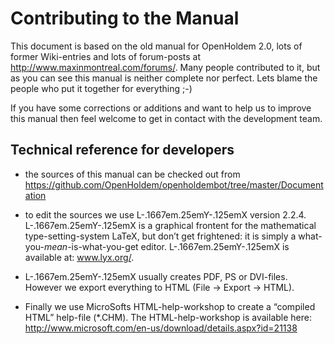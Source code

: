# Contributing to the Manual

This document is based on the old manual for OpenHoldem 2.0, lots of
former Wiki-entries and lots of forum-posts at
<http://www.maxinmontreal.com/forums/>. Many people contributed to it,
but as you can see this manual is neither complete nor perfect. Lets
blame the people who put it together for everything ;-)

If you have some corrections or additions and want to help us to improve
this manual then feel welcome to get in contact with the development
team.

## Technical reference for developers

- the sources of this manual can be checked out from
  <https://github.com/OpenHoldem/openholdembot/tree/master/Documentation>

- to edit the sources we use L-.1667em.25emY-.125emX version 2.2.4.
  L-.1667em.25emY-.125emX is a graphical frontent for the mathematical
  type-setting-system LaTeX, but don’t get frightened: it is simply a
  what-you-*mean*-is-what-you-get editor. L-.1667em.25emY-.125emX is
  available at: <a href="www.lyx.org/" class="uri">www.lyx.org/</a>.

- L-.1667em.25emY-.125emX usually creates PDF, PS or DVI-files. However
  we export everything to HTML (File -\> Export -\> HTML).

- Finally we use MicroSofts HTML-help-workshop to create a “compiled
  HTML” help-file (\*.CHM). The HTML-help-workshop is available here:
  <http://www.microsoft.com/en-us/download/details.aspx?id=21138>

